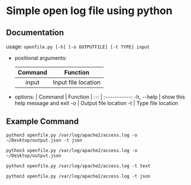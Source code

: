 # Simple open log file using python

## Documentation
usage: `openfile.py [-h] [-o OUTPUTFILE] [-t TYPE] input`

- positional arguments:

    | Command  | Function  |
    :-: | :-----------:
    input | Input file location


- options:
    | Command  | Function  |
    :-: | :-----------:
    -h, --help | show this help message and exit
    -o | Output file location
    -t | Type file location

## Example Command


```
python3 openfile.py /var/log/apache2/access.log -o ~/Desktop/output.json -t json
```

```
python3 openfile.py /var/log/apache2/access.log -o ~/Desktop/output.json
```

```
python3 openfile.py /var/log/apache2/access.log -t text
```
```
python3 openfile.py /var/log/apache2/access.log -t json
```
